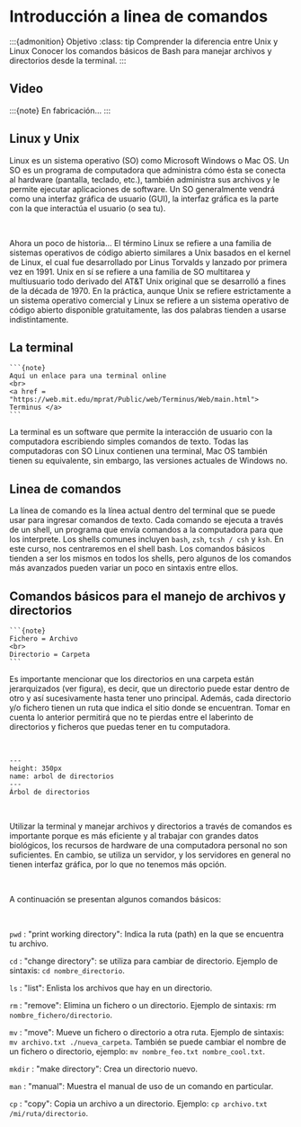 

# Introducción a linea de comandos


:::{admonition} Objetivo
:class: tip
Comprender la diferencia entre Unix y Linux
Conocer los comandos básicos de Bash para manejar archivos y directorios desde la terminal.
:::

## Video

:::{note}
En fabricación...
:::


## Linux y Unix

Linux es un sistema operativo (SO) como Microsoft Windows o Mac OS. Un SO es un programa de computadora que administra cómo ésta se conecta al hardware (pantalla, teclado, etc.), también administra sus archivos y le permite ejecutar aplicaciones de software. Un SO generalmente vendrá como una interfaz gráfica de usuario (GUI), la interfaz gráfica es la parte con la que interactúa el usuario (o sea tu).

<br>

Ahora un poco de historia... El término Linux se refiere a una familia de sistemas operativos de código abierto similares a Unix basados en el kernel de Linux, el cual fue desarrollado por Linus Torvalds y lanzado por primera vez en 1991. Unix en sí se refiere a una familia de SO multitarea y multiusuario todo derivado del AT&T Unix original que se desarrolló a fines de la década de 1970. En la práctica, aunque Unix se refiere estrictamente a un sistema operativo comercial y Linux se refiere a un sistema operativo de código abierto disponible gratuitamente, las dos palabras tienden a usarse indistintamente.

## La terminal
````{margin}
```{note}
Aquí un enlace para una terminal online
<br>
<a href = "https://web.mit.edu/mprat/Public/web/Terminus/Web/main.html"> Terminus </a>
```
````

La terminal es un software que permite la interacción de usuario con la computadora escribiendo simples comandos de texto. Todas las computadoras con SO Linux contienen una terminal, Mac OS también tienen su equivalente, sin embargo, las versiones actuales de Windows no.

## Linea de comandos

La línea de comando es la línea actual dentro del terminal que se puede usar para ingresar comandos de texto. Cada comando se ejecuta a través de un shell, un programa que envía comandos a la computadora para que los interprete. Los shells comunes incluyen `bash`, `zsh`, `tcsh / csh` y `ksh`. En este curso, nos centraremos en el shell bash. Los comandos básicos tienden a ser los mismos en todos los shells, pero algunos de los comandos más avanzados pueden variar un poco en sintaxis entre ellos.

## Comandos básicos para el manejo de archivos y directorios

````{margin}
```{note}
Fichero = Archivo
<br>
Directorio = Carpeta
```
````

Es importante mencionar que los directorios en una carpeta están jerarquizados (ver figura), es decir, que un directorio puede estar dentro de otro y así sucesivamente hasta tener uno principal. Además, cada directorio y/o fichero tienen un ruta que indica el sitio donde se encuentran. Tomar en cuenta lo anterior permitirá que no te pierdas entre el laberinto de directorios y ficheros que puedas tener en tu computadora.

<br>

```{figure} images/directory_tree.png
---
height: 350px
name: arbol de directorios
---
Árbol de directorios
```

<br>

Utilizar la terminal y manejar archivos y directorios a través de comandos es importante porque es más eficiente y al trabajar con grandes datos biológicos, los recursos de hardware de una computadora personal no son suficientes. En cambio, se utiliza un servidor, y los servidores en general no tienen interfaz gráfica, por lo que no tenemos más opción.

<br>

A continuación se presentan algunos comandos básicos:

<br>

`pwd`
: "print working directory": Indica la ruta (path) en la que se encuentra tu archivo.

`cd`
: "change directory": se utiliza para cambiar de directorio. Ejemplo de sintaxis: `cd nombre_directorio`.

`ls`
: "list": Enlista los archivos que hay en un directorio.

`rm`
: "remove": Elimina un fichero o un directorio. Ejemplo de sintaxis: rm `nombre_fichero/directorio`.

`mv`
: "move": Mueve un fichero o directorio a otra ruta. Ejemplo de sintaxis: `mv archivo.txt ./nueva_carpeta`. También se puede cambiar el nombre de un fichero o directorio, ejemplo: `mv nombre_feo.txt nombre_cool.txt`.

`mkdir`
: "make directory": Crea un directorio nuevo.

`man`
: "manual": Muestra el manual de uso de un comando en particular.

`cp`
: "copy": Copia un archivo a un directorio. Ejemplo: `cp archivo.txt /mi/ruta/directorio`.
